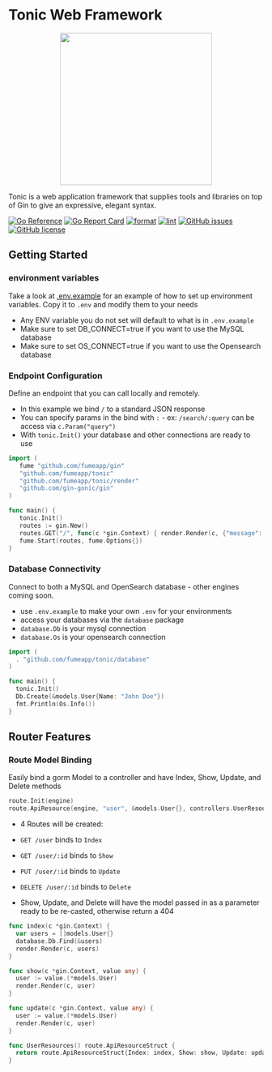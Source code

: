 
# Tonic Web Framework

<p align="center">
  <img src="https://raw.githubusercontent.com/fumeapp/tonic/main/tonic.jpg" width="300" />
</p>

Tonic is a web application framework that supplies tools and libraries on top of Gin to give an expressive, elegant syntax.

[![Go Reference](https://pkg.go.dev/badge/github.com/fumeapp/tonic.svg)](https://pkg.go.dev/github.com/fumeapp/tonic)
[![Go Report Card](https://goreportcard.com/badge/github.com/fumeapp/tonic)](https://goreportcard.com/report/github.com/fumeapp/tonic)
[![format](https://github.com/fumeapp/tonic/actions/workflows/format.yml/badge.svg)](https://github.com/fumeapp/tonic/actions/workflows/format.yml)
[![lint](https://github.com/fumeapp/tonic/actions/workflows/lint.yml/badge.svg)](https://github.com/fumeapp/tonic/actions/workflows/lint.yml)
[![GitHub issues](https://img.shields.io/github/issues/fumeapp/tonic)](https://github.com/fumeapp/tonic/issues)
[![GitHub license](https://img.shields.io/github/license/fumeapp/tonic)](https://github.com/fumeapp/tonic/blob/main/license)

## Getting Started

### environment variables

Take a look at [.env.example](https://github.com/fumeapp/tonic/blob/main/.env.example) for an example of how to set up environment variables. Copy it to `.env` and modify them to your needs
* Any ENV variable you do not set will default to what is in `.env.example`
* Make sure to set DB_CONNECT=true if you want to use the MySQL database
* Make sure to set OS_CONNECT=true if you want to use the Opensearch database


### Endpoint Configuration
Define an endpoint that you can call locally and remotely.
* In this example we bind `/` to a standard JSON response
* You can specify params in the bind with `:` - ex: `/search/:query` can be access via `c.Param("query")`
* With `tonic.Init()` your database and other connections are ready to use

```go
import (
   fume "github.com/fumeapp/gin"
   "github.com/fumeapp/tonic"
   "github.com/fumeapp/tonic/render"
   "github.com/gin-gonic/gin"
)

func main() {
   tonic.Init()
   routes := gin.New()
   routes.GET("/", func(c *gin.Context) { render.Render(c, {"message": "Hello World"}) })
   fume.Start(routes, fume.Options{})
}
```

### Database Connectivity
Connect to both a MySQL and OpenSearch database - other engines coming soon.
* use `.env.example` to make your own `.env` for your environments
* access your databases via the `database` package
* `database.Db` is your mysql connection
* `database.Os` is your opensearch connection

```go
import (
  . "github.com/fumeapp/tonic/database"
)

func main() {
  tonic.Init()
  Db.Create(&models.User{Name: "John Doe"})
  fmt.Println(Os.Info())
}
```

## Router Features
### Route Model Binding

Easily bind a gorm Model to a controller and have Index, Show, Update, and Delete methods

```go
route.Init(engine)
route.ApiResource(engine, "user", &models.User{}, controllers.UserResources())
```
* 4 Routes will be created:
* `GET /user` binds to `Index`
* `GET /user/:id` binds to `Show`
* `PUT /user/:id` binds to `Update`
* `DELETE /user/:id` binds to `Delete`

* Show, Update, and Delete will have the model passed in as a parameter ready to be re-casted, otherwise return a 404

```go
func index(c *gin.Context) {
  var users = []models.User{}
  database.Db.Find(&users)
  render.Render(c, users)
}

func show(c *gin.Context, value any) {
  user := value.(*models.User)
  render.Render(c, user)
}

func update(c *gin.Context, value any) {
  user := value.(*models.User)
  render.Render(c, user)
}

func UserResources() route.ApiResourceStruct {
  return route.ApiResourceStruct{Index: index, Show: show, Update: update}
}
```
